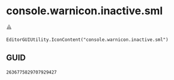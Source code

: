 # console.warnicon.inactive.sml
![](/img/console.warnicon.inactive.sml.png)

``` CSharp
EditorGUIUtility.IconContent("console.warnicon.inactive.sml")
```
## GUID
```
2636775829707929427
```
